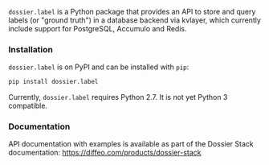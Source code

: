 `dossier.label` is a Python package that provides an API to store and
query labels (or "ground truth") in a database backend via kvlayer,
which currently include support for PostgreSQL, Accumulo and Redis.


### Installation

`dossier.label` is on PyPI and can be installed with `pip`:

```bash
pip install dossier.label
```

Currently, `dossier.label` requires Python 2.7. It is not yet Python 3 
compatible.


### Documentation

API documentation with examples is available as part of the Dossier Stack 
documentation: https://diffeo.com/products/dossier-stack

